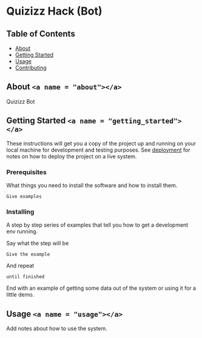 # Quizizz Hack (Bot)

## Table of Contents

- [About](#about)
- [Getting Started](#getting_started)
- [Usage](#usage)
- [Contributing](../CONTRIBUTING.md)

## About `<a name = "about"></a>`

Quizizz Bot

## Getting Started `<a name = "getting_started"></a>`

These instructions will get you a copy of the project up and running on your local machine for development and testing purposes. See [deployment](#deployment) for notes on how to deploy the project on a live system.

### Prerequisites

What things you need to install the software and how to install them.

```
Give examples
```

### Installing

A step by step series of examples that tell you how to get a development env running.

Say what the step will be

```
Give the example
```

And repeat

```
until finished
```

End with an example of getting some data out of the system or using it for a little demo.

## Usage `<a name = "usage"></a>`

Add notes about how to use the system.
